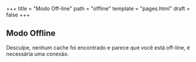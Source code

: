 +++
title = "Modo Off-line"
path = "offline"
template = "pages.html"
draft = false
+++

## Modo Offline

Desculpe, nenhum cache foi encontrado e parece que você está off-line, é necessária uma conexão.

